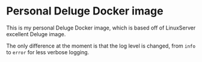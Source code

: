 Personal Deluge Docker image
============================

This is my personal Deluge Docker image,
which is based off of LinuxServer excellent Deluge image.

The only difference at the moment is that the log level is changed,
from `info` to `error` for less verbose logging.

